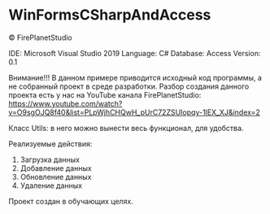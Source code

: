 # WinFormsCSharpAndAccess

© FirePlanetStudio

IDE: Microsoft Visual Studio 2019
Language: C#
Database: Access
Version: 0.1

Внимание!!!
В данном примере приводится исходный код программы, а не собранный проект в среде разработки.
Разбор создания данного проекта есть у нас на YouTube канала FirePlanetStudio: https://www.youtube.com/watch?v=O9sgOJQ8f40&list=PLpWjhCHQwH_pUrC72ZSUIopqy-1lEX_XJ&index=2

Класс Utils: в него можно вынести весь функционал, для удобства.

Реализуемые действия:
1. Загрузка данных
2. Добавление данных
3. Обновление данных
4. Удаление данных

Проект создан в обучающих целях.
